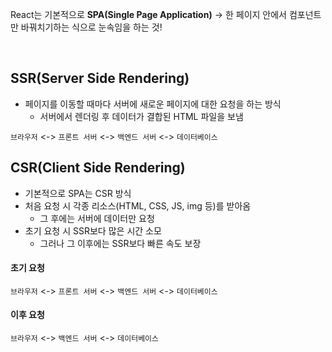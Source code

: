 React는 기본적으로 **SPA(Single Page Application)**
-> 한 페이지 안에서 컴포넌트만 바꿔치기하는 식으로 눈속임을 하는 것!

<br>

## SSR(Server Side Rendering)
- 페이지를 이동할 때마다 서버에 새로운 페이지에 대한 요청을 하는 방식
  - 서버에서 렌더링 후 데이터가 결합된 HTML 파일을 보냄

`브라우저` <-> `프론트 서버` <-> `백엔드 서버` <-> `데이터베이스`

## CSR(Client Side Rendering)
- 기본적으로 SPA는 CSR 방식
- 처음 요청 시 각종 리소스(HTML, CSS, JS, img 등)를 받아옴
  - 그 후에는 서버에 데이터만 요청
- 초기 요청 시 SSR보다 많은 시간 소모
  - 그러나 그 이후에는 SSR보다 빠른 속도 보장

#### 초기 요청
`브라우저` <-> `프론트 서버` <-> `백엔드 서버` <-> `데이터베이스`
#### 이후 요청
`브라우저` <-> `백엔드 서버` <-> `데이터베이스`
